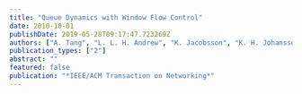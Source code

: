 ```yaml
---
title: "Queue Dynamics with Window Flow Control"
date: 2010-10-01
publishDate: 2019-05-28T09:17:47.723269Z
authors: ["A. Tang", "L. L. H. Andrew", "K. Jacobsson", "K. H. Johansson", "H. Hjalmarsson", "S. H. Low"]
publication_types: ["2"]
abstract: ""
featured: false
publication: "*IEEE/ACM Transaction on Networking*"
---
```


